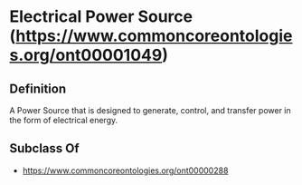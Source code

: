 # Electrical Power Source (https://www.commoncoreontologies.org/ont00001049)

## Definition
A Power Source that is designed to generate, control, and transfer power in the form of electrical energy.

## Subclass Of
- https://www.commoncoreontologies.org/ont00000288

